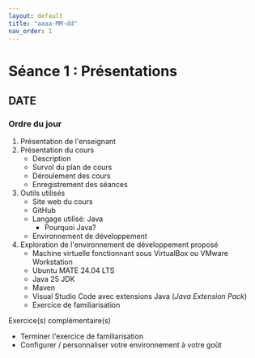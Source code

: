 ```yaml
---
layout: default
title: "aaaa-MM-dd"
nav_order: 1
---
```

# Séance 1 : Présentations

## DATE

### Ordre du jour

1. Présentation de l'enseignant
2. Présentation du cours
   * Description
   * Survol du plan de cours
   * Déroulement des cours
   * Enregistrement des séances
3. Outils utilisés
   * Site web du cours
   * GitHub
   * Langage utilisé: Java
     * Pourquoi Java?
   * Environnement de développement
4. Exploration de l'environnement de développement proposé
   * Machine virtuelle fonctionnant sous VirtualBox ou VMware Workstation
   * Ubuntu MATE 24.04 LTS
   * Java 25 JDK
   * Maven
   * Visual Studio Code avec extensions Java (*Java Extension Pack*)
   * Exercice de familiarisation

Exercice(s) complémentaire(s)

* Terminer l'exercice de familiarisation
* Configurer / personnaliser votre environnement à votre goût
